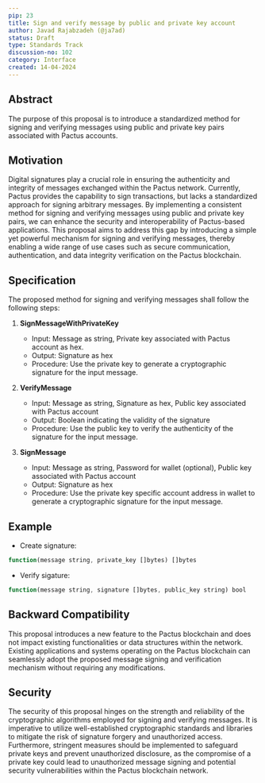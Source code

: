 ```yaml
---
pip: 23
title: Sign and verify message by public and private key account
author: Javad Rajabzadeh (@ja7ad)
status: Draft
type: Standards Track
discussion-no: 102
category: Interface
created: 14-04-2024
---
```


## Abstract

The purpose of this proposal is to introduce a standardized method for signing and verifying messages using public and
private key pairs associated with Pactus accounts.

## Motivation

Digital signatures play a crucial role in ensuring the authenticity and
integrity of messages exchanged within the Pactus network.
Currently, Pactus provides the capability to sign transactions,
but lacks a standardized approach for signing arbitrary messages.
By implementing a consistent method for signing and verifying messages using public and private key pairs,
we can enhance the security and interoperability of Pactus-based applications.
This proposal aims to address this gap by introducing a simple yet powerful mechanism for signing and
verifying messages, thereby enabling a wide range of use cases such as secure communication, authentication,
and data integrity verification on the Pactus blockchain.

## Specification

The proposed method for signing and verifying messages shall follow the following steps:

1. **SignMessageWithPrivateKey**
   - Input: Message as string, Private key associated with Pactus account as hex.
   - Output: Signature as hex
   - Procedure: Use the private key to generate a cryptographic signature for the input message.

2. **VerifyMessage**
   - Input: Message as string, Signature as hex, Public key associated with Pactus account
   - Output: Boolean indicating the validity of the signature
   - Procedure: Use the public key to verify the authenticity of the signature for the input message.

3. **SignMessage**
   - Input: Message as string, Password for wallet (optional), Public key associated with Pactus account
   - Output: Signature as hex
   - Procedure: Use the private key specific account address in wallet to generate a cryptographic 
   signature for the input message.

## Example

- Create signature:

```javascript
function(message string, private_key []bytes) []bytes
```

- Verify sigature:

```javascript
function(message string, signature []bytes, public_key string) bool
```

## Backward Compatibility

This proposal introduces a new feature to the Pactus blockchain and does not impact existing functionalities or
data structures within the network. Existing applications and systems operating on the Pactus blockchain
can seamlessly adopt the proposed message signing and verification mechanism without requiring any modifications.

## Security

The security of this proposal hinges on the strength and reliability of the cryptographic algorithms employed for
signing and verifying messages. It is imperative to utilize well-established cryptographic standards and
libraries to mitigate the risk of signature forgery and unauthorized access.
Furthermore, stringent measures should be implemented to safeguard private keys and prevent unauthorized disclosure,
as the compromise of a private key could lead to unauthorized message signing and
potential security vulnerabilities within the Pactus blockchain network.
